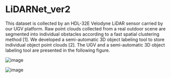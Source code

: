# LiDARNet_ver2
This dataset is collected by an HDL-32E Velodyne LiDAR sensor carried by our UGV platform. Raw point clouds collected from a real outdoor scene are segmented into individual obstacles according to a fast spatial clustering method [1]. We developed a semi-automatic 3D object labeling tool to store individual object point clouds [2]. The UGV and a semi-automatic 3D object labeling tool are presented in the following figure.

![image](https://user-images.githubusercontent.com/94882997/142971203-38921d76-55c6-4483-9d40-3aeefb484187.png)

![image](https://user-images.githubusercontent.com/94882997/142971312-10be32f6-a8cc-4045-a25b-4a5b70c8547a.png)
